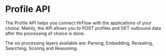 # Profile API

The Profile API helps you connect HrFlow with the applications of your choice. Mainly, the API allows you to POST profiles and GET outbound data after the processing of choice is done.

The six processing layers available are: Parsing, Embedding, Revealing, Searching, Scoring and Reasoning.

